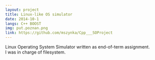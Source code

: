 ```yaml
---
layout: project
title: Linux-like OS simulator
date: 2014-10-1
langs: C++ BOOST
img: put.poznan.png
link: https://github.com/mszynka/Cpp___SOProject
---
```


Linux Operating System Simulator written as end-of-term assignment. <br>
I was in charge of filesystem.